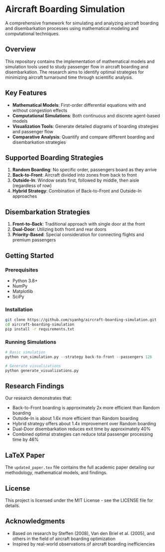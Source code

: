 # Aircraft Boarding Simulation

A comprehensive framework for simulating and analyzing aircraft boarding and disembarkation processes using mathematical modeling and computational techniques.

## Overview

This repository contains the implementation of mathematical models and simulation tools used to study passenger flow in aircraft boarding and disembarkation. The research aims to identify optimal strategies for minimizing aircraft turnaround time through scientific analysis.

## Key Features

- **Mathematical Models**: First-order differential equations with and without congestion effects
- **Computational Simulations**: Both continuous and discrete agent-based models
- **Visualization Tools**: Generate detailed diagrams of boarding strategies and passenger flow
- **Comparative Analysis**: Quantify and compare different boarding and disembarkation strategies

## Supported Boarding Strategies

1. **Random Boarding**: No specific order, passengers board as they arrive
2. **Back-to-Front**: Aircraft divided into zones from back to front
3. **Outside-In**: Window seats first, followed by middle, then aisle (regardless of row)
4. **Hybrid Strategy**: Combination of Back-to-Front and Outside-In approaches

## Disembarkation Strategies

1. **Front-to-Back**: Traditional approach with single door at the front
2. **Dual-Door**: Utilizing both front and rear doors
3. **Priority-Based**: Special consideration for connecting flights and premium passengers

## Getting Started

### Prerequisites

- Python 3.8+
- NumPy
- Matplotlib
- SciPy

### Installation

```bash
git clone https://github.com/syanhg/aircraft-boarding-simulation.git
cd aircraft-boarding-simulation
pip install -r requirements.txt
```

### Running Simulations

```python
# Basic simulation
python run_simulation.py --strategy back-to-front --passengers 126

# Generate visualizations
python generate_visualizations.py
```

## Research Findings

Our research demonstrates that:

- Back-to-Front boarding is approximately 2x more efficient than Random boarding
- Outside-In is about 1.6x more efficient than Random boarding
- Hybrid strategy offers about 1.4x improvement over Random boarding
- Dual-Door disembarkation reduces exit time by approximately 40%
- Combined optimal strategies can reduce total passenger processing time by 46%

## LaTeX Paper

The `updated_paper.tex` file contains the full academic paper detailing our methodology, mathematical models, and findings.

## License

This project is licensed under the MIT License - see the LICENSE file for details.

## Acknowledgments

- Based on research by Steffen (2008), Van den Briel et al. (2005), and others in the field of aircraft boarding optimization
- Inspired by real-world observations of aircraft boarding inefficiencies